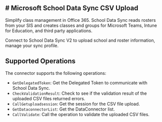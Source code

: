 ## # Microsoft School Data Sync CSV Upload

Simplify class management in Office 365. School Data Sync reads rosters from your SIS and creates classes and groups for Microsoft Teams, Intune for Education, and third party applications.

Connect to School Data Sync V2 to upload school and roster information, manage your sync profile.

## Supported Operations

The connector supports the following operations:

* `GetDelegatedToken`: Get the Delegated Token to communicate with School Data Sync.
* `CheckValidationResult`: Check to see if the validation result of the uploaded CSV files returned errors.
* `CallGetuploadsession`: Get the session for the CSV file upload.
* `GetDataconnectorList`: Get the DataConnector list.
* `CallValidate`: Call the operation to validate the uploaded CSV files.

